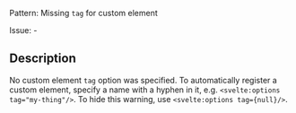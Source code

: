 Pattern: Missing `tag` for custom element

Issue: -

## Description

No custom element `tag` option was specified. To automatically register a custom element, specify a name with a hyphen in it, e.g. `<svelte:options tag="my-thing"/>`. To hide this warning, use `<svelte:options tag={null}/>`.